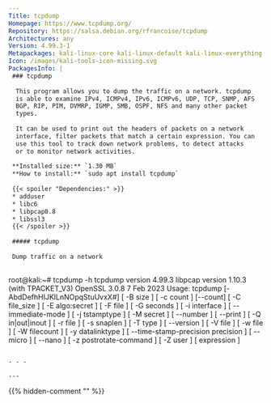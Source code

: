 ```yaml
---
Title: tcpdump
Homepage: https://www.tcpdump.org/
Repository: https://salsa.debian.org/rfrancoise/tcpdump
Architectures: any
Version: 4.99.3-1
Metapackages: kali-linux-core kali-linux-default kali-linux-everything kali-linux-headless kali-linux-large kali-linux-nethunter kali-tools-forensics kali-tools-information-gathering kali-tools-respond kali-tools-sniffing-spoofing 
Icon: /images/kali-tools-icon-missing.svg
PackagesInfo: |
 ### tcpdump
 
  This program allows you to dump the traffic on a network. tcpdump
  is able to examine IPv4, ICMPv4, IPv6, ICMPv6, UDP, TCP, SNMP, AFS
  BGP, RIP, PIM, DVMRP, IGMP, SMB, OSPF, NFS and many other packet
  types.
   
  It can be used to print out the headers of packets on a network
  interface, filter packets that match a certain expression. You can
  use this tool to track down network problems, to detect attacks
  or to monitor network activities.
 
 **Installed size:** `1.30 MB`  
 **How to install:** `sudo apt install tcpdump`  
 
 {{< spoiler "Dependencies:" >}}
 * adduser
 * libc6 
 * libpcap0.8 
 * libssl3 
 {{< /spoiler >}}
 
 ##### tcpdump
 
 Dump traffic on a network
 
 ```
 root@kali:~# tcpdump -h
 tcpdump version 4.99.3
 libpcap version 1.10.3 (with TPACKET_V3)
 OpenSSL 3.0.8 7 Feb 2023
 Usage: tcpdump [-AbdDefhHIJKlLnNOpqStuUvxX#] [ -B size ] [ -c count ] [--count]
 		[ -C file_size ] [ -E algo:secret ] [ -F file ] [ -G seconds ]
 		[ -i interface ] [ --immediate-mode ] [ -j tstamptype ]
 		[ -M secret ] [ --number ] [ --print ] [ -Q in|out|inout ]
 		[ -r file ] [ -s snaplen ] [ -T type ] [ --version ]
 		[ -V file ] [ -w file ] [ -W filecount ] [ -y datalinktype ]
 		[ --time-stamp-precision precision ] [ --micro ] [ --nano ]
 		[ -z postrotate-command ] [ -Z user ] [ expression ]
 ```
 
 - - -
 
---
```

{{% hidden-comment "<!--Do not edit anything above this line-->" %}}
